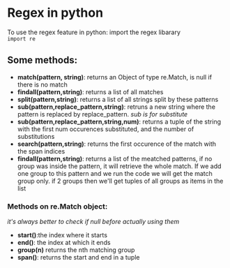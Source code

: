 # Regex in python  
To use the regex feature in python: import the regex libarary  
`import re`  
## Some methods:  
* **match(pattern, string)**: returns an Object of type re.Match, is null if there is no match
* **findall(pattern,string)**: returns a list of all matches
* **split(pattern,string)**: returns a list of all strings split by these patterns
* **sub(pattern,replace_pattern,string)**: retruns a new string where the pattern is replaced by replace_pattern. *sub is for substitute*
* **sub(pattern,replace_pattern,string,num)**: returns a tuple of the string with the first num occurences substituted, and the number of substitutions
* **search(pattern,string)**: returns the first occurence of the match with the span indices
* **findall(pattern,string)**: returns a list of the meatched patterns, if no group was inside the pattern, it will retrieve the whole match. If we add one group to this pattern and we run the code we will get the match group only. if 2 groups then we'll get tuples of all groups as items in the list

### Methods on re.Match object:
*it's always better to check if null before actually using them*  
* **start()**:the index where it starts
* **end()**: the index at which it ends
* **group(n)** returns the nth matching group
* **span()**: returns the start and end in a tuple